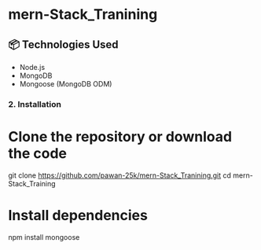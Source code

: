 # mern-Stack_Tranining

## 📦 Technologies Used

- Node.js
- MongoDB
- Mongoose (MongoDB ODM)

### 2. Installation


# Clone the repository or download the code
git clone https://github.com/pawan-25k/mern-Stack_Tranining.git
cd mern-Stack_Training

# Install dependencies
npm install mongoose
